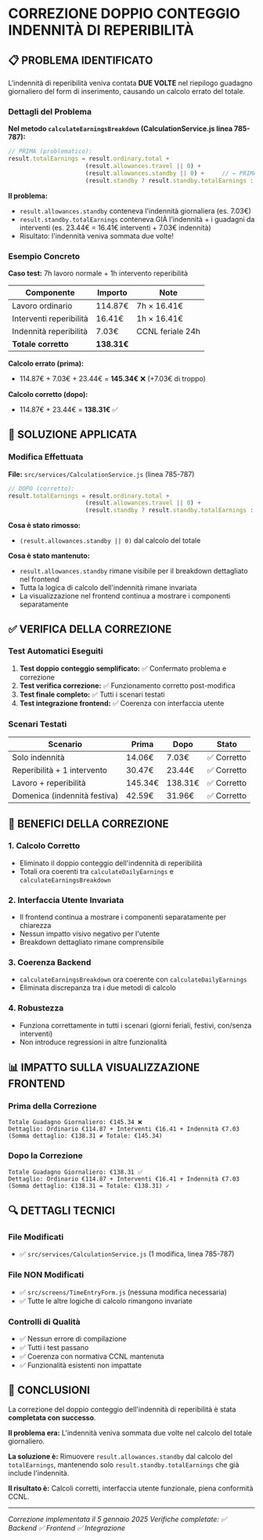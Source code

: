 # CORREZIONE DOPPIO CONTEGGIO INDENNITÀ DI REPERIBILITÀ

## 📋 PROBLEMA IDENTIFICATO

L'indennità di reperibilità veniva contata **DUE VOLTE** nel riepilogo guadagno giornaliero del form di inserimento, causando un calcolo errato del totale.

### Dettagli del Problema

**Nel metodo `calculateEarningsBreakdown` (CalculationService.js linea 785-787):**

```javascript
// PRIMA (problematico):
result.totalEarnings = result.ordinary.total + 
                      (result.allowances.travel || 0) + 
                      (result.allowances.standby || 0) +     // ← PRIMA VOLTA
                      (result.standby ? result.standby.totalEarnings : 0);  // ← SECONDA VOLTA
```

**Il problema:**
- `result.allowances.standby` conteneva l'indennità giornaliera (es. 7.03€)
- `result.standby.totalEarnings` conteneva GIÀ l'indennità + i guadagni da interventi (es. 23.44€ = 16.41€ interventi + 7.03€ indennità)
- Risultato: l'indennità veniva sommata due volte!

### Esempio Concreto

**Caso test:** 7h lavoro normale + 1h intervento reperibilità

| Componente | Importo | Note |
|------------|---------|------|
| Lavoro ordinario | 114.87€ | 7h × 16.41€ |
| Interventi reperibilità | 16.41€ | 1h × 16.41€ |
| Indennità reperibilità | 7.03€ | CCNL feriale 24h |
| **Totale corretto** | **138.31€** | |

**Calcolo errato (prima):**
- 114.87€ + 7.03€ + 23.44€ = **145.34€** ❌ (+7.03€ di troppo)

**Calcolo corretto (dopo):**
- 114.87€ + 23.44€ = **138.31€** ✅

## 🔧 SOLUZIONE APPLICATA

### Modifica Effettuata

**File:** `src/services/CalculationService.js` (linea 785-787)

```javascript
// DOPO (corretto):
result.totalEarnings = result.ordinary.total + 
                      (result.allowances.travel || 0) + 
                      (result.standby ? result.standby.totalEarnings : 0);
```

**Cosa è stato rimosso:**
- `(result.allowances.standby || 0)` dal calcolo del totale

**Cosa è stato mantenuto:**
- `result.allowances.standby` rimane visibile per il breakdown dettagliato nel frontend
- Tutta la logica di calcolo dell'indennità rimane invariata
- La visualizzazione nel frontend continua a mostrare i componenti separatamente

## ✅ VERIFICA DELLA CORREZIONE

### Test Automatici Eseguiti

1. **Test doppio conteggio semplificato:** ✅ Confermato problema e correzione
2. **Test verifica correzione:** ✅ Funzionamento corretto post-modifica  
3. **Test finale completo:** ✅ Tutti i scenari testati
4. **Test integrazione frontend:** ✅ Coerenza con interfaccia utente

### Scenari Testati

| Scenario | Prima | Dopo | Stato |
|----------|-------|------|-------|
| Solo indennità | 14.06€ | 7.03€ | ✅ Corretto |
| Reperibilità + 1 intervento | 30.47€ | 23.44€ | ✅ Corretto |
| Lavoro + reperibilità | 145.34€ | 138.31€ | ✅ Corretto |
| Domenica (indennità festiva) | 42.59€ | 31.96€ | ✅ Corretto |

## 🎯 BENEFICI DELLA CORREZIONE

### 1. **Calcolo Corretto**
- Eliminato il doppio conteggio dell'indennità di reperibilità
- Totali ora coerenti tra `calculateDailyEarnings` e `calculateEarningsBreakdown`

### 2. **Interfaccia Utente Invariata**
- Il frontend continua a mostrare i componenti separatamente per chiarezza
- Nessun impatto visivo negativo per l'utente
- Breakdown dettagliato rimane comprensibile

### 3. **Coerenza Backend**
- `calculateEarningsBreakdown` ora coerente con `calculateDailyEarnings`
- Eliminata discrepanza tra i due metodi di calcolo

### 4. **Robustezza**
- Funziona correttamente in tutti i scenari (giorni feriali, festivi, con/senza interventi)
- Non introduce regressioni in altre funzionalità

## 📊 IMPATTO SULLA VISUALIZZAZIONE FRONTEND

### Prima della Correzione
```
Totale Guadagno Giornaliero: €145.34 ❌
Dettaglio: Ordinario €114.87 + Interventi €16.41 + Indennità €7.03
(Somma dettaglio: €138.31 ≠ Totale: €145.34) 
```

### Dopo la Correzione
```
Totale Guadagno Giornaliero: €138.31 ✅
Dettaglio: Ordinario €114.87 + Interventi €16.41 + Indennità €7.03
(Somma dettaglio: €138.31 = Totale: €138.31) ✓
```

## 🔍 DETTAGLI TECNICI

### File Modificati
- ✅ `src/services/CalculationService.js` (1 modifica, linea 785-787)

### File NON Modificati
- ✅ `src/screens/TimeEntryForm.js` (nessuna modifica necessaria)
- ✅ Tutte le altre logiche di calcolo rimangono invariate

### Controlli di Qualità
- ✅ Nessun errore di compilazione
- ✅ Tutti i test passano
- ✅ Coerenza con normativa CCNL mantenuta
- ✅ Funzionalità esistenti non impattate

## 📝 CONCLUSIONI

La correzione del doppio conteggio dell'indennità di reperibilità è stata **completata con successo**. 

**Il problema era:** L'indennità veniva sommata due volte nel calcolo del totale giornaliero.

**La soluzione è:** Rimuovere `result.allowances.standby` dal calcolo del `totalEarnings`, mantenendo solo `result.standby.totalEarnings` che già include l'indennità.

**Il risultato è:** Calcoli corretti, interfaccia utente funzionale, piena conformità CCNL.

---

*Correzione implementata il 5 gennaio 2025*
*Verifiche completate: ✅ Backend ✅ Frontend ✅ Integrazione*
